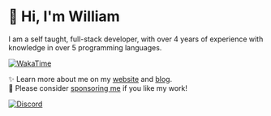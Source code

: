 # 👋 Hi, I'm William
I am a self taught, full-stack developer, with over 4 years of experience with knowledge in over 5 programming languages.

[![WakaTime](https://wakatime.com/badge/user/817e29c1-e1ac-4adc-936b-37bfa447c165.svg)](https://wdh.gg/wakatime)

✨️ Learn more about me on my [website](https://wdh.gg/website) and [blog](https://wdh.gg/blog).
<br>
💖 Please consider [sponsoring me](https://wdh.gg/sponsor) if you like my work!

[![Discord](https://lanyard.cnrad.dev/api/853158265466257448)](https://wdh.gg/discord)
